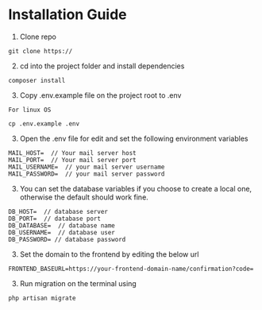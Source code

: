 # Installation Guide


1. Clone repo

```
git clone https://
```

2. cd into the project folder and install dependencies

```
composer install
```

3. Copy .env.example file on the project root to .env

```
For linux OS

cp .env.example .env
```

3. Open the .env file for edit and set the following environment variables

```
MAIL_HOST=  // Your mail server host
MAIL_PORT=  // Your mail server port
MAIL_USERNAME=  // your mail server username
MAIL_PASSWORD=  // your mail server password
```

3. You can set the database variables if you choose to create a local one, otherwise the default should work fine.

```
DB_HOST=  // database server
DB_PORT=  // database port
DB_DATABASE=  // database name
DB_USERNAME=  // database user
DB_PASSWORD= // database password
```

3. Set the domain to the frontend by editing the below url

```
FRONTEND_BASEURL=https://your-frontend-domain-name/confirmation?code=

```

3. Run migration on the terminal using

```
php artisan migrate

```